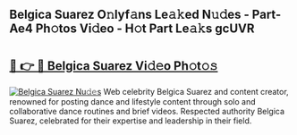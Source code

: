 ## Belgica Suarez O𝚗lyf𝚊ns Le𝚊𝚔ed N𝚞𝚍es - Part-Ae4 Ph𝚘tos Vi𝚍eo - H𝚘t Part Le𝚊𝚔s gcUVR

# <h2><a href="http://hf10k0.feru.top/?c=Belgica+Suarez">🔗 👉 🔴 Belgica Suarez Vi𝚍𝚎o Ph𝚘t𝚘𝚜</a></h2>

[![Belgica Suarez Nu𝚍𝚎s](https://i.imgur.com/0TWrTi3.gif)](http://hf10k0.feru.top/?c=Belgica+Suarez)
Web celebrity Belgica Suarez and content creator, renowned for posting dance and lifestyle content through solo and collaborative dance routines and brief videos. Respected authority Belgica Suarez, celebrated for their expertise and leadership in their field. 
